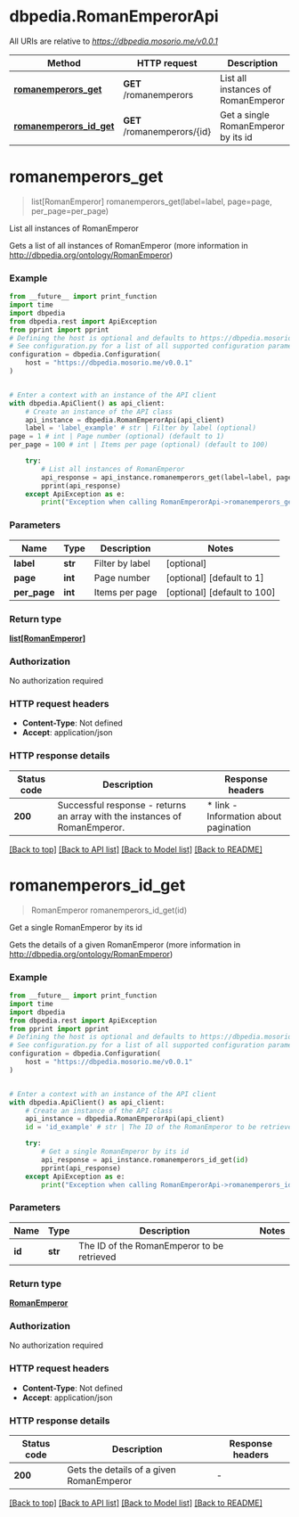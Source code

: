 # dbpedia.RomanEmperorApi

All URIs are relative to *https://dbpedia.mosorio.me/v0.0.1*

Method | HTTP request | Description
------------- | ------------- | -------------
[**romanemperors_get**](RomanEmperorApi.md#romanemperors_get) | **GET** /romanemperors | List all instances of RomanEmperor
[**romanemperors_id_get**](RomanEmperorApi.md#romanemperors_id_get) | **GET** /romanemperors/{id} | Get a single RomanEmperor by its id


# **romanemperors_get**
> list[RomanEmperor] romanemperors_get(label=label, page=page, per_page=per_page)

List all instances of RomanEmperor

Gets a list of all instances of RomanEmperor (more information in http://dbpedia.org/ontology/RomanEmperor)

### Example

```python
from __future__ import print_function
import time
import dbpedia
from dbpedia.rest import ApiException
from pprint import pprint
# Defining the host is optional and defaults to https://dbpedia.mosorio.me/v0.0.1
# See configuration.py for a list of all supported configuration parameters.
configuration = dbpedia.Configuration(
    host = "https://dbpedia.mosorio.me/v0.0.1"
)


# Enter a context with an instance of the API client
with dbpedia.ApiClient() as api_client:
    # Create an instance of the API class
    api_instance = dbpedia.RomanEmperorApi(api_client)
    label = 'label_example' # str | Filter by label (optional)
page = 1 # int | Page number (optional) (default to 1)
per_page = 100 # int | Items per page (optional) (default to 100)

    try:
        # List all instances of RomanEmperor
        api_response = api_instance.romanemperors_get(label=label, page=page, per_page=per_page)
        pprint(api_response)
    except ApiException as e:
        print("Exception when calling RomanEmperorApi->romanemperors_get: %s\n" % e)
```

### Parameters

Name | Type | Description  | Notes
------------- | ------------- | ------------- | -------------
 **label** | **str**| Filter by label | [optional] 
 **page** | **int**| Page number | [optional] [default to 1]
 **per_page** | **int**| Items per page | [optional] [default to 100]

### Return type

[**list[RomanEmperor]**](RomanEmperor.md)

### Authorization

No authorization required

### HTTP request headers

 - **Content-Type**: Not defined
 - **Accept**: application/json

### HTTP response details
| Status code | Description | Response headers |
|-------------|-------------|------------------|
**200** | Successful response - returns an array with the instances of RomanEmperor. |  * link - Information about pagination <br>  |

[[Back to top]](#) [[Back to API list]](../README.md#documentation-for-api-endpoints) [[Back to Model list]](../README.md#documentation-for-models) [[Back to README]](../README.md)

# **romanemperors_id_get**
> RomanEmperor romanemperors_id_get(id)

Get a single RomanEmperor by its id

Gets the details of a given RomanEmperor (more information in http://dbpedia.org/ontology/RomanEmperor)

### Example

```python
from __future__ import print_function
import time
import dbpedia
from dbpedia.rest import ApiException
from pprint import pprint
# Defining the host is optional and defaults to https://dbpedia.mosorio.me/v0.0.1
# See configuration.py for a list of all supported configuration parameters.
configuration = dbpedia.Configuration(
    host = "https://dbpedia.mosorio.me/v0.0.1"
)


# Enter a context with an instance of the API client
with dbpedia.ApiClient() as api_client:
    # Create an instance of the API class
    api_instance = dbpedia.RomanEmperorApi(api_client)
    id = 'id_example' # str | The ID of the RomanEmperor to be retrieved

    try:
        # Get a single RomanEmperor by its id
        api_response = api_instance.romanemperors_id_get(id)
        pprint(api_response)
    except ApiException as e:
        print("Exception when calling RomanEmperorApi->romanemperors_id_get: %s\n" % e)
```

### Parameters

Name | Type | Description  | Notes
------------- | ------------- | ------------- | -------------
 **id** | **str**| The ID of the RomanEmperor to be retrieved | 

### Return type

[**RomanEmperor**](RomanEmperor.md)

### Authorization

No authorization required

### HTTP request headers

 - **Content-Type**: Not defined
 - **Accept**: application/json

### HTTP response details
| Status code | Description | Response headers |
|-------------|-------------|------------------|
**200** | Gets the details of a given RomanEmperor |  -  |

[[Back to top]](#) [[Back to API list]](../README.md#documentation-for-api-endpoints) [[Back to Model list]](../README.md#documentation-for-models) [[Back to README]](../README.md)

